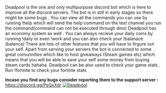 Deadpool is the one and only multipurpose discord bot which is here to improve all the discord servers.
The bot is in still in early stages so there might be some bugs .
You can view all the commands you can use by running !help which will send the help command on the text channel you run the command(command can not be executed through dms)
Deadpool has an economy system as well . You can always recieve your daily coins by running !daily or even !work and you can also check your !balanace (balance)
There are lots of other features that you will have to firgure out your self.
Apart from serving your servers the bot is connected to some great comunnities which like to host giveaways (Steam games etc)
which means that you will be able to save your self some money from buying steam cards hahaha. 
Deadpool can be also used to check your game stats . Run !fortnite to check your fortnite stats 

**Incase you find any bugs consider reporting them to the support server :** https://discord.gg/PsQxXdr
<a href="https://discordbots.org/bot/507534048822820875" >
  <img src="https://discordbots.org/api/widget/507534048822820875.svg" alt="Deadpool" />
</a>
